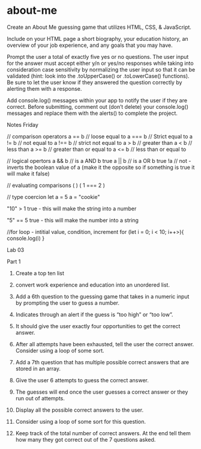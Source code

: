 # about-me

Create an About Me guessing game that utilizes HTML, CSS, & JavaScript.

Include on your HTML page a short biography, your education history, an overview of your job experience, and any goals that you may have.

Prompt the user a total of exactly five yes or no questions. The user input for the answer must accept either y/n or yes/no responses while taking into consideration case sensitivity by normalizing the user input so that it can be validated (hint: look into the .toUpperCase() or .toLowerCase() functions). Be sure to let the user know if they answered the question correctly by alerting them with a response.

Add console.log() messages within your app to notify the user if they are correct. Before submitting, comment out (don’t delete) your console.log() messages and replace them with the alerts() to complete the project.

Notes Friday

// comparison operators
a == b // loose equal to
a === b // Strict equal to
a != b // not equal to
a !== b // strict not equal to
a > b // greater than
a < b // less than
a >= b // greater than or equal to
a <= b // less than or equal to

// logical opertors
a && b // is a AND b true
a || b // is a OR b true
!a // not - inverts the boolean value of a (make it the opposite so if something is true it will make it false)

// evaluating comparisons
( <operand><operator><operand>)
( 1 === 2 )

// type coercion
let a = 5
a = "cookie"

"10" > 1
true - this will make the string into a number

"5" == 5
true - this will make the number into a string

//for loop - intitial value, condition, increment
for (let i = 0; i < 10; i++>){
console.log(i)
}

Lab 03

Part 1

1. Create a top ten list
2. convert work experience and education into an unordered list.

3. Add a 6th question to the guessing game that takes in a numeric input by prompting the user to guess a number.
4. Indicates through an alert if the guess is “too high” or “too low”.
5. It should give the user exactly four opportunities to get the correct answer.
6. After all attempts have been exhausted, tell the user the correct answer. Consider using a loop of some sort.

7. Add a 7th question that has multiple possible correct answers that are stored in an array.
8. Give the user 6 attempts to guess the correct answer.
9. The guesses will end once the user guesses a correct answer or they run out of attempts.
10. Display all the possible correct answers to the user.
11. Consider using a loop of some sort for this question.

12. Keep track of the total number of correct answers. At the end tell them how many they got correct out of the 7 questions asked.
